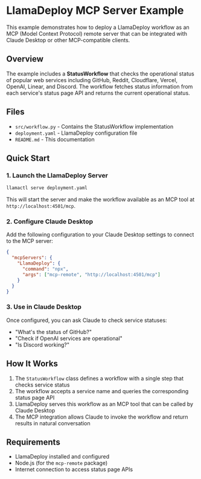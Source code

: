 # LlamaDeploy MCP Server Example

This example demonstrates how to deploy a LlamaDeploy workflow as an MCP (Model Context Protocol) remote server that
can be integrated with Claude Desktop or other MCP-compatible clients.

## Overview

The example includes a **StatusWorkflow** that checks the operational status of popular web services including GitHub,
Reddit, Cloudflare, Vercel, OpenAI, Linear, and Discord. The workflow fetches status information from each service's
status page API and returns the current operational status.

## Files

- `src/workflow.py` - Contains the StatusWorkflow implementation
- `deployment.yaml` - LlamaDeploy configuration file
- `README.md` - This documentation

## Quick Start

### 1. Launch the LlamaDeploy Server

```bash
llamactl serve deployment.yaml
```

This will start the server and make the workflow available as an MCP tool at `http://localhost:4501/mcp`.

### 2. Configure Claude Desktop

Add the following configuration to your Claude Desktop settings to connect to the MCP server:

```json
{
  "mcpServers": {
    "LlamaDeploy": {
      "command": "npx",
      "args": ["mcp-remote", "http://localhost:4501/mcp"]
    }
  }
}
```

### 3. Use in Claude Desktop

Once configured, you can ask Claude to check service statuses:
- "What's the status of GitHub?"
- "Check if OpenAI services are operational"
- "Is Discord working?"

## How It Works

1. The `StatusWorkflow` class defines a workflow with a single step that checks service status
2. The workflow accepts a service name and queries the corresponding status page API
3. LlamaDeploy serves this workflow as an MCP tool that can be called by Claude Desktop
4. The MCP integration allows Claude to invoke the workflow and return results in natural conversation

## Requirements

- LlamaDeploy installed and configured
- Node.js (for the `mcp-remote` package)
- Internet connection to access status page APIs
